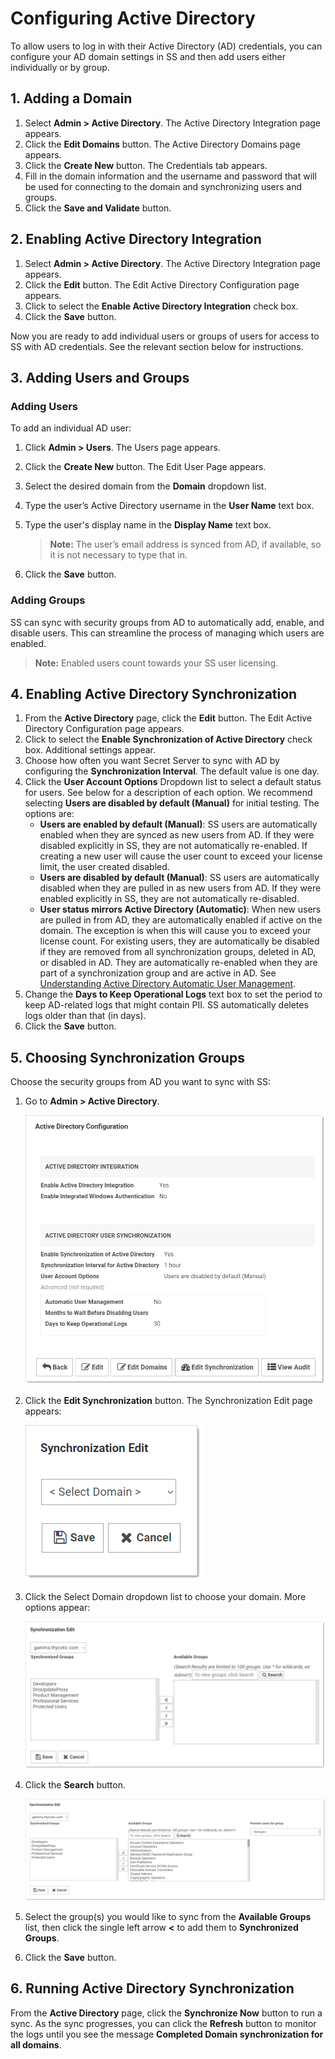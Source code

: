 [title]: # (Configuring Active Directory)
[tags]: # (Configuring Active Directory)
[priority]: # (20)

# Configuring Active Directory

To allow users to log in with their Active Directory (AD) credentials, you can configure your AD domain settings in SS and then add users either individually or by group.

## 1. Adding a Domain

1. Select **Admin \> Active Directory**. The Active Directory Integration page appears.
1. Click the **Edit Domains** button. The Active Directory Domains page appears.
1. Click the **Create New** button. The Credentials tab appears.
1. Fill in the domain information and the username and password that will be used for connecting to the domain and synchronizing users and groups.
1. Click the **Save and Validate** button.

## 2. Enabling Active Directory Integration

1. Select **Admin \> Active Directory**. The Active Directory Integration page appears.
1. Click the **Edit** button. The Edit Active Directory Configuration page appears.
1. Click to select the **Enable Active Directory Integration** check box.
1. Click the **Save** button.

Now you are ready to add individual users or groups of users for access to SS with AD credentials. See the relevant section below for instructions.

## 3. Adding Users and Groups

### Adding Users

To add an individual AD user:

1. Click **Admin \> Users**. The Users page appears.

1. Click the **Create New** button. The Edit User Page appears.

1. Select the desired domain from the **Domain** dropdown list.

1. Type the user’s Active Directory username in the **User Name** text box.

1. Type the user's display name in the **Display Name** text box.

   > **Note:** The user’s email address is synced from AD, if available, so it is not necessary to type that in.

1. Click the **Save** button.

### Adding Groups

SS can sync with security groups from AD to automatically add, enable, and disable users. This can streamline the process of managing which users are enabled.

> **Note:** Enabled users count towards your SS user licensing.

## 4. Enabling Active Directory Synchronization

1. From the **Active Directory** page, click the **Edit** button. The Edit Active Directory Configuration page appears.
1. Click to select the **Enable Synchronization of Active Directory** check box. Additional settings appear.
1. Choose how often you want Secret Server to sync with AD by configuring the **Synchronization Interval**. The default value is one day.
1. Click the **User Account Options** Dropdown list to select a default status for users. See below for a description of each option. We recommend selecting **Users are disabled by default (Manual)** for initial testing. The options are:
   - **Users are enabled by default (Manual)**: SS users are automatically enabled when they are synced as new users from AD. If they were disabled explicitly in SS, they are not automatically re-enabled. If creating a new user will cause the user count to exceed your license limit, the user created disabled.
   - **Users are disabled by default (Manual)**: SS users are automatically disabled when they are pulled in as new users from AD. If they were enabled explicitly in SS, they are not automatically re-disabled.
   - **User status mirrors Active Directory (Automatic)**: When new users are pulled in from AD, they are automatically enabled if active on the domain. The exception is when this will cause you to exceed your license count. For existing users, they are automatically be disabled if they are removed from all synchronization groups, deleted in AD, or disabled in AD. They are automatically re-enabled when they are part of a synchronization group and are active in AD. See [Understanding Active Directory Automatic User Management](#understanding-active-directory-automatic-user-management).
1. Change the **Days to Keep Operational Logs** text box to set the period to keep AD-related logs that might contain PII. SS automatically deletes logs older than that (in days).
1. Click the **Save** button.

## 5. Choosing Synchronization Groups

Choose the security groups from AD you want to sync with SS:

1. Go to **Admin \> Active Directory**.

    ![image-20191203150447650](images/image-20191203150447650.png)

1. Click the **Edit Synchronization** button. The Synchronization Edit page appears:

   ![image-20191115111837932](images/image-20191115111837932.png)

1. Click the Select Domain dropdown list to choose your domain. More options appear:

   ![image-20191115111929782](images/image-20191115111929782.png)

1. Click the **Search** button.

   ![image-20191115112109905](images/image-20191115112109905.png)

1. Select the group(s) you would like to sync from the **Available Groups** list, then click the single left arrow **<** to add them to **Synchronized Groups**.

1. Click the **Save** button.

## 6. Running Active Directory Synchronization

From the **Active Directory** page, click the **Synchronize Now** button to run a sync. As the sync progresses, you can click the **Refresh** button to monitor the logs until you see the message **Completed Domain synchronization for all domains**.
